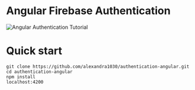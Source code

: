 # Angular Firebase Authentication

![Angular Authentication Tutorial](https://s3.amazonaws.com/coursetro/posts/32-full.png)

# Quick start
```
git clone https://github.com/alexandra1030/authentication-angular.git
cd authentication-angular
npm install
localhost:4200
```